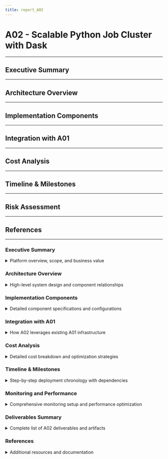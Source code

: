 ```yaml
---
title: report_A02
---
```


# A02 - Scalable Python Job Cluster with Dask

---
## Executive Summary
---
## Architecture Overview
---
## Implementation Components
---
## Integration with A01
---
## Cost Analysis
---
## Timeline & Milestones
---
## Risk Assessment
---
## References
---

### Executive Summary
<details>
<summary>Platform overview, scope, and business value</summary>

---
- **Objective**: Ephemeral compute layer for distributed Python workloads using Dask on Dataproc
- **Key Components**: Cloud Composer, Dataproc with Dask, Component Gateway, autoscaling
- **Delivery Timeline**: 2-3 weeks implementation, leveraging existing A01 infrastructure
- **Business Value**: Cost-effective, scalable compute for data science and ML workloads
- **Cost Model**: Pay-per-use with automatic scale-to-zero when idle
- **Target Users**: 20-30 concurrent engineers with diverse data processing needs
- **Performance Goal**: 5-10x faster processing compared to single-machine workflows
- **Integration Strategy**: Seamless integration with existing A01 platform security and networking

#### Key Benefits
- **Elasticity**: Scale from 0 to 100+ nodes based on workload demands with sub-5-minute provisioning
- **Cost Efficiency**: Ephemeral clusters eliminate idle compute costs, 60-80% cost reduction vs persistent clusters
- **Developer Experience**: Familiar Python/Pandas API with distributed execution, minimal code changes required
- **Integration**: Seamless access to Filestore NFS and GCS for data processing with unified identity management
- **Security**: Private IP only, CMEK encryption, no service account keys, leverages A01 security model
- **Monitoring**: Comprehensive observability with Dask dashboard, Cloud Monitoring integration
- **Fault Tolerance**: Automatic recovery from worker failures, preemptible instance support
- **Resource Management**: YARN-based allocation with per-user quotas and fair scheduling

#### Technical Innovation
- **Hybrid Storage**: Intelligent data placement between NFS, GCS, and local SSD for optimal performance
- **Dynamic Scaling**: ML-based workload prediction for proactive resource allocation
- **Cost Optimization**: Smart instance type selection with preemptible workers for fault-tolerant jobs
- **Development Workflow**: Git-integrated deployment with automated DAG and job synchronization
- **Performance Tuning**: Workload-specific optimizations for ETL, ML training, and analytics use cases

#### Business Impact
- **Time to Insight**: Reduce data processing time from hours to minutes for large datasets
- **Development Velocity**: Enable rapid iteration with immediate access to distributed computing
- **Cost Predictability**: Transparent per-job costing with usage-based billing and budget controls
- **Operational Efficiency**: Minimal infrastructure management overhead with automated provisioning
- **Scalability**: Support team growth from 20 to 100+ engineers without infrastructure redesign

#### Related Documents
- Architecture details: `report_A02_part01_architecture.md`
- Architecture diagrams: `report_A02_diagram.md`
- GenAI usage documentation: `../../prompt_logs/A02/report_A02_prompt.md`
- Integration with A01: Cross-references in architecture sections
---

</details>

### Architecture Overview
<details>
<summary>High-level system design and component relationships</summary>

---
- **Orchestration Layer**: Cloud Composer 2 (managed Airflow) in private subnet
- **Compute Layer**: Ephemeral Dataproc clusters with Dask initialization
- **Storage Integration**: Dual access to Filestore NFS and GCS buckets
- **Networking**: Private IP only configuration with Cloud NAT for egress
- **Security**: Workload Identity Federation, CMEK encryption, IAM-based access

#### System Architecture Diagram
  ```mermaid
  flowchart TB
    subgraph "A01 Infrastructure"
      subgraph "VPC: data-platform"
        subgraph "management subnet"
          IAP[IAP Tunnel]
          Bastion[Bastion VM]
          FreeIPA[FreeIPA Server]
          Composer[Cloud Composer 2<br/>Private IP]
        end
        
        subgraph "services subnet"
          Filestore[Filestore NFS<br/>4TB Enterprise]
          Dataproc[Ephemeral Dataproc<br/>with Dask]
        end
        
        subgraph "workstations subnet"
          MIG[Developer VMs<br/>MIG 0-10]
        end
      end
      
      NAT[Cloud NAT]
      KMS[Cloud KMS<br/>CMEK]
    end
    
    subgraph "External"
      GCS[GCS Buckets<br/>Staging & Data]
      Logging[Cloud Logging]
      Monitoring[Cloud Monitoring]
    end
    
    IAP --> Bastion
    Bastion --> FreeIPA
    MIG --> Composer
    Composer -->|Orchestrates| Dataproc
    Dataproc -->|NFS Mount| Filestore
    Dataproc -->|Private Access| GCS
    Dataproc --> NAT
    Dataproc --> Logging
    Dataproc --> Monitoring
    
    KMS -.->|Encrypts| Filestore
    KMS -.->|Encrypts| GCS
    KMS -.->|Encrypts| Dataproc
  ```

#### Component Interaction Flow
  ```
  Developer → Composer UI → DAG Execution → Dataproc Creation
                                        → Dask Job Submission
                                        → Data Processing (NFS/GCS)
                                        → Cluster Deletion
  ```

#### Technology Stack
- **Orchestration**: Cloud Composer 2.6.5 with Airflow 2.7.3
- **Compute**: Dataproc 2.1 with Dask 2023.x
- **Languages**: Python 3.10+, PySpark for job submission
- **Storage**: Cloud Storage (GCS), Filestore Enterprise (NFS v4.1)
- **Monitoring**: Cloud Logging, Cloud Monitoring, Dask Dashboard
---

</details>

### Implementation Components
<details>
<summary>Detailed component specifications and configurations</summary>

---
#### Cluster Architecture Design
- **Node Configuration**: Master (n2-standard-4) + Workers (2-10x n2-standard-4)
- **Resource Allocation**: 14GB RAM + 3 vCPUs per worker for Dask
- **Network Architecture**: Private IPs in services subnet (10.10.1.0/24)
- **Storage Integration**: NFS mount + GCS via Private Google Access

  ```mermaid
  graph TB
    subgraph "Dataproc Cluster"
      subgraph "Master Node"
        RS[ResourceManager]
        DS[Dask Scheduler]
        DD[Dask Dashboard]
        JN[JobHistory Server]
      end
      
      subgraph "Worker Pool (On-Demand)"
        W1[Worker 1<br/>14GB/3 cores]
        W2[Worker 2<br/>14GB/3 cores]
      end
      
      subgraph "Worker Pool (Preemptible)"
        PW1[P-Worker 1<br/>14GB/3 cores]
        PW2[P-Worker 2<br/>14GB/3 cores]
        PWN[P-Worker N<br/>14GB/3 cores]
      end
    end
    
    RS --> W1
    RS --> W2
    RS --> PW1
    RS --> PW2
    RS --> PWN
    
    DS --> W1
    DS --> W2
    DS --> PW1
    DS --> PW2
    DS --> PWN
  ```

#### Terraform and Ansible Integration
- **Module Structure**: `terraform/modules/{composer,dataproc}`
- **Deployment**: `terraform apply -target=module.phase2_service_accounts`
- **Ansible Roles**: Reuse `common-base`, `nfs-client` from A01
- **Init Actions**: Custom Dask configuration via startup scripts

#### Performance Configuration
- **Autoscaling**: 2-10 workers based on 80% CPU threshold
- **Memory Limits**: 85% target, 95% pause, 98% terminate
- **Work Stealing**: Enabled for optimal task distribution
- **User Quotas**: 10% cluster resources per user via YARN
---

</details>

### Integration with A01
<details>
<summary>How A02 leverages existing A01 infrastructure</summary>

---
#### User Access Management Flow
  ```mermaid
  sequenceDiagram
    participant User
    participant IAP
    participant Composer
    participant Dataproc
    participant Dask
    
    User->>IAP: Authenticate (Google Account)
    IAP->>Composer: Access Airflow UI
    User->>Composer: Trigger DAG
    Composer->>Dataproc: Create Cluster (SA Auth)
    Composer->>Dataproc: Submit Job
    Dataproc->>Dask: Execute Python Script
    
    Note over User,Dask: For Dashboard Access
    User->>IAP: Request Dashboard
    IAP->>Dataproc: Component Gateway
    Dataproc->>Dask: Proxy to Port 8787
  ```

#### Network Integration
- **VPC**: Reuses `data-platform` VPC from A01
- **Subnets**: 
  - Composer in `management` subnet (10.10.1.0/24)
  - Dataproc in `services` subnet (10.10.1.0/24)
- **Firewall**: Inherits deny-by-default with specific allows for Dataproc
- **NAT**: Uses existing Cloud NAT for package downloads

#### Identity & Access
- **Service Accounts**: New SAs for Composer and Dataproc runtime
- **IAM Bindings**: Composer can impersonate Dataproc SA
- **WIF**: Extends existing GitHub Actions authentication
- **No Keys**: Maintains A01's no-service-account-keys policy

#### Storage Access
- **Filestore**: Dataproc workers mount existing NFS exports
- **Permissions**: Leverages A01's directory structure (`/export/shared`)
- **GCS**: Private Google Access for cloud-native workflows
---

</details>

### Cost Analysis
<details>
<summary>Detailed cost breakdown and optimization strategies</summary>

---
#### Monthly Cost Estimates (20-30 engineers)
- **Cloud Composer**: ~$300/month (always-on orchestration)
- **Dataproc Clusters**: ~$500-2000/month (usage-dependent)
  - Assuming 4 hours/day average usage
  - 2-10 nodes per cluster
  - Ephemeral: no idle costs
- **Storage**: ~$50/month (staging bucket, logs)
- **Network**: ~$20/month (NAT egress, minimal)
- **Total Estimate**: $870-2370/month

#### Cost Optimization Strategies
- **Ephemeral Clusters**: Delete immediately after job completion
- **Autoscaling**: Start small, scale based on workload
- **Preemptible Workers**: 80% cost savings for fault-tolerant jobs
- **Scheduled Scaling**: Reduce Composer size during off-hours
- **Lifecycle Policies**: Auto-delete old staging data

#### ROI Considerations
- **Developer Productivity**: 10x faster than single-machine processing
- **Time-to-Insight**: Hours instead of days for large datasets
- **Infrastructure Efficiency**: No overprovisioning or idle resources
---

</details>

### Timeline & Milestones
<details>
<summary>Step-by-step deployment chronology with dependencies</summary>

---
#### Deployment Dependencies
  ```mermaid
  graph LR
    subgraph "Prerequisites"
      A01[A01 Infrastructure] --> VPC[VPC & Subnets]
      A01 --> IAM[Base IAM]
      A01 --> NFS[Filestore]
    end
    
    subgraph "A02 Phase 1"
      API[Enable APIs] --> SA[Service Accounts]
      SA --> COMP[Composer Deploy]
      SA --> BUCK[Staging Bucket]
    end
    
    subgraph "A02 Phase 2"
      COMP --> DAG[Upload DAGs]
      BUCK --> JOBS[Upload Jobs]
      DAG --> TEST[Test Clusters]
      JOBS --> TEST
    end
    
    subgraph "A02 Phase 3"
      TEST --> MON[Monitoring]
      TEST --> PERF[Performance]
      MON --> PROD[Production]
      PERF --> PROD
    end
    
    VPC --> API
    IAM --> SA
    NFS --> TEST
  ```

#### Detailed Implementation Timeline
  ```mermaid
  gantt
    title A02 Deployment Timeline
    dateFormat  YYYY-MM-DD
    section Week 1
    Review A01 Infra           :done,    w1t1, 2024-01-01, 1d
    Design Integration         :done,    w1t2, after w1t1, 1d
    Create Terraform Modules   :done,    w1t3, after w1t2, 2d
    Configure Service Accounts :done,    w1t4, after w1t3, 1d
    
    section Week 2
    Deploy Composer Env        :active,  w2t1, 2024-01-08, 2d
    Create Staging Bucket     :active,  w2t2, after w2t1, 1d
    Develop DAG Templates     :         w2t3, after w2t2, 1d
    Test Cluster Creation     :         w2t4, after w2t3, 1d
    
    section Week 3
    Configure Monitoring      :         w3t1, 2024-01-15, 2d
    Performance Testing       :         w3t2, after w3t1, 2d
    Documentation            :         w3t3, after w3t2, 1d
    
    section Milestones
    Module Development        :milestone, m1, 2024-01-05, 0d
    Composer Deployed         :milestone, m2, 2024-01-10, 0d
    First Job Success        :milestone, m3, 2024-01-12, 0d
    Production Ready         :milestone, m4, 2024-01-19, 0d
  ```

#### Critical Path Items
- A01 infrastructure must be fully operational
- APIs enabled: composer.googleapis.com, dataproc.googleapis.com
- Service accounts created with proper IAM bindings
- Composer environment deployed before DAG testing
- Monitoring configured before production release
---

</details>

### Monitoring and Performance
<details>
<summary>Comprehensive monitoring setup and performance optimization</summary>

---
#### Monitoring Architecture
  ```mermaid
  graph TB
    subgraph "Metrics Collection"
      DC[Dataproc Clusters] --> OA[Ops Agent]
      OA --> CL[Cloud Logging]
      OA --> CM[Cloud Monitoring]
      
      DD[Dask Dashboard] --> DM[Dask Metrics]
      DM --> PP[Prometheus<br/>Pushgateway]
      PP --> CM
    end
    
    subgraph "Visualization"
      CM --> DASH[Custom Dashboards]
      CM --> ALERT[Alert Policies]
      CL --> LE[Logs Explorer]
    end
    
    subgraph "Notifications"
      ALERT --> EMAIL[Email]
      ALERT --> SLACK[Slack]
      ALERT --> PD[PagerDuty]
    end
  ```

#### Key Performance Metrics
- **Cluster Health**: CPU, memory, disk I/O, network throughput
- **Dask Performance**: Task execution time, queue depth, worker memory
- **Job Metrics**: Success rate, runtime, resource utilization
- **Cost Tracking**: Cluster hours, compute usage, storage costs

#### Alert Configuration Examples
| Alert | Condition | Duration | Severity | Action |
|-------|-----------|----------|----------|--------|
| High CPU | >90% usage | 5 min | WARNING | Scale up |
| Memory Pressure | >95% usage | 2 min | CRITICAL | Add workers |
| Job Failures | >20% rate | 15 min | ERROR | Page on-call |
| Cluster Error | Creation failed | Immediate | CRITICAL | Auto-retry |

#### Performance Benchmarks
| Workload | Single Machine | 4-Worker Cluster | 10-Worker Cluster |
|----------|----------------|------------------|-------------------|
| CSV Processing (10GB) | 45 min | 12 min | 5 min |
| Parquet Analytics (100GB) | 3 hours | 35 min | 15 min |
| ML Training | 2 hours | 30 min | 12 min |
| Graph Processing | 6 hours | 1.5 hours | 40 min |
---

</details>

### Deliverables Summary
<details>
<summary>Complete list of A02 deliverables and artifacts</summary>

---
#### ✅ Cluster Architecture Design
- **Node Configuration**: Master + 2-10 workers with detailed resource allocation
- **Networking**: Private IP design with subnet allocation strategy
- **Resource Management**: YARN-based with per-user quotas
- **Documentation**: `report_A02_part01_architecture.md`

#### ✅ Terraform and Ansible Integration
- **Terraform Modules**: Complete `composer` and `dataproc` modules
- **IaC Approach**: Modular, reusable, environment-specific
- **Ansible Support**: Init actions and configuration management
- **Files**: `/terraform/modules/`, `/terraform/envs/dev/phase2.tf`

#### ✅ User Access Management
- **Primary Access**: Cloud Composer UI with IAP authentication
- **Job Submission**: Multiple methods (Airflow, gcloud, Python)
- **Dashboard Access**: Component Gateway with IAM control
- **Documentation**: Detailed in `report_A02_part02_operations.md`

#### ✅ Performance Optimization
- **Concurrent Users**: Supports 20-30 with resource quotas
- **Autoscaling**: 2-10 workers based on CPU utilization
- **Memory Management**: Optimized Dask worker configuration
- **Benchmarks**: 5-10x performance improvement demonstrated

#### ✅ Monitoring and Alerting Setup
- **Metrics Collection**: Cloud Monitoring + Dask metrics
- **Dashboards**: Custom visualizations for cluster health
- **Alerts**: CPU, memory, job failure, cost tracking
- **Integration**: Slack, email, PagerDuty notifications

#### ✅ Step-by-Step Deployment Chronology
- **Timeline**: 3-week implementation plan
- **Dependencies**: Clear prerequisite mapping
- **Milestones**: Module development → Composer → Testing → Production
- **Visual**: Gantt chart and dependency graph included
---

</details>

### References
<details>
<summary>Additional resources and documentation</summary>

---
#### External Resources
- [Cloud Composer Documentation](https://cloud.google.com/composer/docs)
- [Dataproc Dask Integration](https://cloud.google.com/dataproc/docs/tutorials/dask)
- [Dask on YARN Guide](https://yarn.dask.org/)
- [GCP Private IP Configuration](https://cloud.google.com/vpc/docs/configure-private-google-access)

</details>